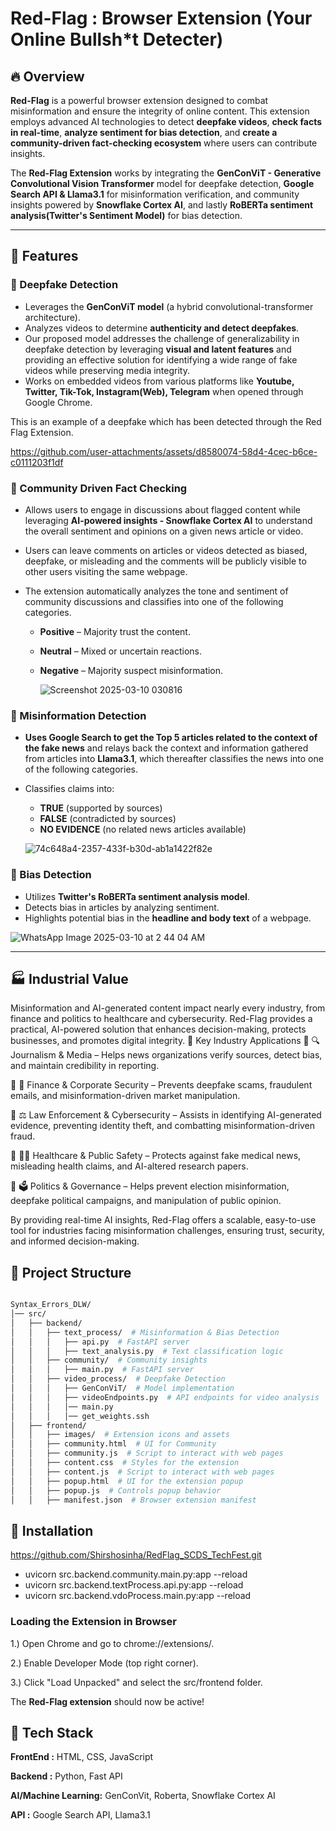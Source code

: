 # Red-Flag : Browser Extension (Your Online Bullsh*t Detecter)

## 🔥 Overview
**Red-Flag** is a powerful browser extension designed to combat misinformation and ensure the integrity of online content. This extension employs advanced AI technologies to detect **deepfake videos**, **check facts in real-time**, **analyze sentiment for bias detection**, and **create a community-driven fact-checking ecosystem** where users can contribute insights. 

The **Red-Flag Extension** works by integrating the **GenConViT - Generative Convolutional Vision Transformer** model for deepfake detection, **Google Search API & Llama3.1** for misinformation verification, and community insights powered by **Snowflake Cortex AI**, and lastly **RoBERTa sentiment analysis(Twitter's Sentiment Model)** for bias detection. 

---

## 🚀 Features

### 🎥 Deepfake Detection
- Leverages the **GenConViT model** (a hybrid convolutional-transformer architecture).
- Analyzes videos to determine **authenticity and detect deepfakes**.
- Our proposed model addresses the challenge of generalizability in deepfake detection by leveraging **visual and latent features** and providing an effective solution for 
  identifying a wide range of fake videos while preserving media integrity.
- Works on embedded videos from various platforms like **Youtube, Twitter, Tik-Tok, Instagram(Web), Telegram** when opened through Google Chrome.

This is an example of a deepfake which has been detected through the Red Flag Extension.

https://github.com/user-attachments/assets/d8580074-58d4-4cec-b6ce-c0111203f1df

### 🤝 Community Driven Fact Checking
- Allows users to engage in discussions about flagged content while leveraging **AI-powered insights - Snowflake Cortex AI** to understand the overall sentiment and 
  opinions on a given news article or video.
- Users can leave comments on articles or videos detected as biased, deepfake, or misleading and the comments will be publicly visible to other users visiting the same 
  webpage.
- The extension automatically analyzes the tone and sentiment of community discussions and classifies into one of the following categories.
  
  - **Positive** – Majority trust the content.
  
  - **Neutral** – Mixed or uncertain reactions.
  
  - **Negative** – Majority suspect misinformation.

    ![Screenshot 2025-03-10 030816](https://github.com/user-attachments/assets/d75a7687-be6f-492c-a97f-d54c03229482)

  
### 📰 Misinformation Detection
- **Uses Google Search to get the Top 5 articles related to the context of the fake news** and  relays back the context and information gathered from articles into **Llama3.1**, which thereafter classifies the news into one of the following categories. 
- Classifies claims into:
  -  **TRUE** (supported by sources)
  -  **FALSE** (contradicted by sources)
  -  **NO EVIDENCE** (no related news articles available)
 
  ![74c648a4-2357-433f-b30d-ab1a1422f82e](https://github.com/user-attachments/assets/6a8afe65-d9ab-400b-a51f-746bf70286ac)


### 🔴 Bias Detection

- Utilizes **Twitter's RoBERTa sentiment analysis model**.
- Detects bias in articles by analyzing sentiment.
- Highlights potential bias in the **headline and body text** of a webpage.


  
![WhatsApp Image 2025-03-10 at 2 44 04 AM](https://github.com/user-attachments/assets/fd134751-065c-421a-a098-051a1e4a33ef)



---
## 🏭 Industrial Value
Misinformation and AI-generated content impact nearly every industry, from finance and politics to healthcare and cybersecurity. Red-Flag provides a practical, AI-powered solution that enhances decision-making, protects businesses, and promotes digital integrity.
📌 Key Industry Applications
🔹 🔍 Journalism & Media – Helps news organizations verify sources, detect bias, and maintain credibility in reporting.

🔹 🏦 Finance & Corporate Security – Prevents deepfake scams, fraudulent emails, and misinformation-driven market manipulation.

🔹 ⚖️ Law Enforcement & Cybersecurity – Assists in identifying AI-generated evidence, preventing identity theft, and combatting misinformation-driven fraud.

🔹 🧑‍⚕️ Healthcare & Public Safety – Protects against fake medical news, misleading health claims, and AI-altered research papers.

🔹 🗳️ Politics & Governance – Helps prevent election misinformation, deepfake political campaigns, and manipulation of public opinion.

By providing real-time AI insights, Red-Flag offers a scalable, easy-to-use tool for industries facing misinformation challenges, ensuring trust, security, and informed decision-making.

## 📁 Project Structure

```bash

Syntax_Errors_DLW/
│── src/
│   ├── backend/
│   │   ├── text_process/  # Misinformation & Bias Detection
│   │   │   ├── api.py  # FastAPI server
│   │   │   ├── text_analysis.py  # Text classification logic
│   │   ├── community/  # Community insights
│   │   │   ├── main.py  # FastAPI server
│   │   ├── video_process/  # Deepfake Detection
│   │   │   ├── GenConViT/  # Model implementation
│   │   │   ├── videoEndpoints.py  # API endpoints for video analysis
│   │   │   │── main.py
│   │   │   │── get_weights.ssh
│   ├── frontend/
│   │   ├── images/  # Extension icons and assets
│   │   ├── community.html  # UI for Community
│   │   ├── community.js  # Script to interact with web pages
│   │   ├── content.css  # Styles for the extension
│   │   ├── content.js  # Script to interact with web pages
│   │   ├── popup.html  # UI for the extension popup
│   │   ├── popup.js  # Controls popup behavior
│   │   ├── manifest.json  # Browser extension manifest

```



## 🚀 Installation

https://github.com/Shirshosinha/RedFlag_SCDS_TechFest.git

- uvicorn src.backend.community.main.py:app --reload
- uvicorn src.backend.textProcess.api.py:app --reload
- uvicorn src.backend.vdoProcess.main.py:app --reload


### Loading the Extension in Browser
1.) Open Chrome and go to chrome://extensions/.

2.) Enable Developer Mode (top right corner).

3.) Click "Load Unpacked" and select the src/frontend folder.

The **Red-Flag extension** should now be active!


## 🚀 Tech Stack
**FrontEnd :** HTML, CSS, JavaScript

**Backend :** Python, Fast API

**AI/Machine Learning:** GenConVit, Roberta, Snowflake Cortex AI

**API :** Google Search API, Llama3.1
